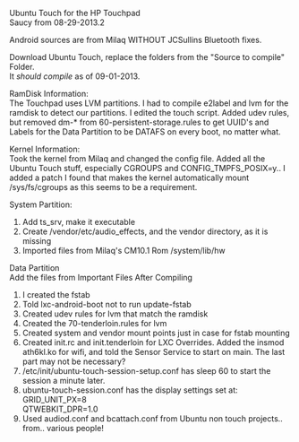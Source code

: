 Ubuntu Touch for the HP Touchpad<br>
Saucy from 08-29-2013.2<br>

Android sources are from Milaq WITHOUT JCSullins Bluetooth fixes.

Download Ubuntu Touch, replace the folders from the "Source to compile" Folder.<br>
It *should compile* as of 09-01-2013.

RamDisk Information:<br>
The Touchpad uses LVM partitions. I had to compile e2label and lvm for the ramdisk to detect our partitions. I edited the touch script. Added udev rules, but removed dm-* from 60-persistent-storage.rules to get UUID's and Labels for the Data Partition to be DATAFS on every boot, no matter what.

Kernel Information:<br>
Took the kernel from Milaq and changed the config file. Added all the Ubuntu Touch stuff, especially CGROUPS and CONFIG_TMPFS_POSIX=y.. I added a patch I found that makes the kernel automatically mount /sys/fs/cgroups as this seems to be a requirement.

System Partition:<br>
1. Add ts_srv, make it executable<br>
2. Create /vendor/etc/audio_effects, and the vendor directory, as it is missing<br>
3. Imported files from Milaq's CM10.1 Rom /system/lib/hw<br>

Data Partition<br>
Add the files from Important Files After Compiling<br>
1. I created the fstab<br>
2. Told lxc-android-boot not to run update-fstab<br>
3. Created udev rules for lvm that match the ramdisk<br>
4. Created the 70-tenderloin.rules for lvm<br>
5. Created system and vendor mount points just in case for fstab mounting<br>
6. Created init.rc and init.tenderloin for LXC Overrides. Added the insmod ath6kl.ko for wifi, and told the Sensor Service to start on main. The last part may not be necessary?<br>
7. /etc/init/ubuntu-touch-session-setup.conf has sleep 60 to start the session a minute later.<br>
8. ubuntu-touch-session.conf has the display settings set at:<br>
  GRID_UNIT_PX=8<br>
  QTWEBKIT_DPR=1.0<br>
9. Used audiod.conf and bcattach.conf from Ubuntu non touch projects.. from.. various people!<br>

